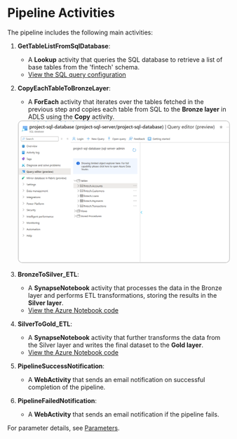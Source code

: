 # Pipeline Activities

The pipeline includes the following main activities:

1. **GetTableListFromSqlDatabase**:
   - A **Lookup** activity that queries the SQL database to retrieve a list of base tables from the 'fintech' schema.
   - [View the SQL query configuration](../src/utils/query_tables_list_for_lookup_activity.sql)

2. **CopyEachTableToBronzeLayer**:
   - A **ForEach** activity that iterates over the tables fetched in the previous step and copies each table from SQL to the **Bronze layer** in ADLS using the **Copy** activity.

   <img src="../assets/images/sql_database_tables.png" alt="SQL Database Tables" style="border: 2px solid #d3d3d3; border-radius: 10px;" width="600">

3. **BronzeToSilver_ETL**:
   - A **SynapseNotebook** activity that processes the data in the Bronze layer and performs ETL transformations, storing the results in the **Silver layer**.
   - [View the Azure Notebook code](../notebooks/BronzeToSilver_ETL.ipynb)

4. **SilverToGold_ETL**:
   - A **SynapseNotebook** activity that further transforms the data from the Silver layer and writes the final dataset to the **Gold layer**.
   - [View the Azure Notebook code](../notebooks/SilverToGold_ETL.ipynb)

5. **PipelineSuccessNotification**:
   - A **WebActivity** that sends an email notification on successful completion of the pipeline.

6. **PipelineFailedNotification**:
   - A **WebActivity** that sends an email notification if the pipeline fails.

For parameter details, see [Parameters](Parameters.md).

